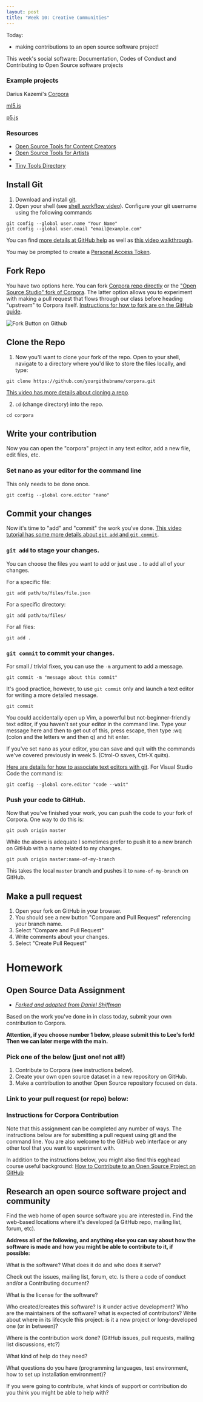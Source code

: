 ```yaml
---
layout: post
title: "Week 10: Creative Communities"
---
```


Today:
- making contributions to an open source software project!

This week's social software: Documentation, Codes of Conduct and Contributing to Open Source software projects

### Example projects

Darius Kazemi's [Corpora](https://github.com/dariusk/corpora)

[ml5.js](https://ml5js.org/)

[p5.js](http://github.com/processing/p5.js)


### Resources
- [Open Source Tools for Content Creators](https://opensource.com/article/21/3/open-source-tools-web-design?utm_campaign=intrel)
- [Open Source Tools for Artists](http://open-source-tools-for-artists.glitch.me/)
- 
- [Tiny Tools Directory](https://tinytools.directory/)


## Install Git

1. Download and install [git](https://git-scm.com/).
2. Open your shell (see [shell workflow video](https://youtu.be/FnkkzgYuXUM?list=PLRqwX-V7Uu6Zu_uqEA6NqhLzKLACwU74X)). Configure your git username using the following commands

```
git config --global user.name "Your Name"
git config --global user.email "email@example.com"
```

You can find [more details at GitHub help](https://help.github.com/articles/setting-your-username-in-git/) as well as [this video walkthrough](https://youtu.be/_sLgRBrZh6o?list=PLRqwX-V7Uu6Zu_uqEA6NqhLzKLACwU74X).

You may be prompted to create a [Personal Access Token](https://docs.github.com/en/authentication/keeping-your-account-and-data-secure/creating-a-personal-access-token).

## Fork Repo

You have two options here. You can fork [Corpora repo directly](https://github.com/dariusk/corpora) or the ["Open Source Studio" fork of Corpora](https://github.com/Open-Source-Studio-at-ITP/corpora). The latter option allows you to experiment with making a pull request that flows through our class before heading "upstream" to Corpora itself. [Instructions for how to fork are on the GitHub guide](https://guides.github.com/activities/forking/).

![Fork Button on Github](https://github-images.s3.amazonaws.com/help/bootcamp/Bootcamp-Fork.png)

## Clone the Repo

1. Now you'll want to clone your fork of the repo. Open to your shell, navigate to a directory where you'd like to store the files locally, and type:

```
git clone https://github.com/yourgithubname/corpora.git
```

[This video has more details about cloning a repo](https://youtu.be/yXT1ElMEkW8?list=PLRqwX-V7Uu6ZF9C0YMKuns9sLDzK6zoiV).

2. `cd` (change directory) into the repo.

```
cd corpora
```


## Write your contribution

Now you can open the "corpora" project in any text editor, add a new file, edit files, etc.

### Set nano as your editor for the command line

This only needs to be done once.

```
git config --global core.editor "nano"
```

## Commit your changes

Now it's time to "add" and "commit" the work you've done. [This video tutorial has some more details about `git add` and `git commit`](https://youtu.be/9p2d-CuVlgc?list=PLRqwX-V7Uu6ZF9C0YMKuns9sLDzK6zoiV).

###  `git add` to stage your changes.

You can choose the files you want to add or just use `.` to add all of your changes.

For a specific file:
```
git add path/to/files/file.json
```

For a specific directory:
```
git add path/to/files/
```

For all files:
```
git add .
```

###  `git commit` to commit your changes.

For small / trivial fixes, you can use the `-m` argument to add a message.

```
git commit -m "message about this commit"
```

It's good practice, however, to use `git commit` only and launch a text editor for writing a more detailed message.

```
git commit
```

You could accidentally open up Vim, a powerful but not-beginner-friendly text editor, if you haven't set your editor in the command line. Type your message here and then to get out of this, press escape, then type :wq   (colon and the letters w and then q) and hit enter.

If you've set nano as your editor, you can save and quit with the commands we've covered previously in week 5. (Ctrol-O saves, Ctrl-X quits).

[Here are details for how to associate text editors with git](https://help.github.com/articles/associating-text-editors-with-git/). For Visual Studio Code the command is:

```
git config --global core.editor "code --wait"
```

### Push your code to GitHub.

Now that you've finished your work, you can push the code to your fork of Corpora. One way to do this is:

```
git push origin master
```

While the above is adequate I sometimes prefer to push it to a new branch on GitHub with a name related to my changes.

```
git push origin master:name-of-my-branch
```

This takes the local `master` branch and pushes it to `name-of-my-branch` on GitHub.

## Make a pull request

1. Open your fork on GitHub in your browser.
2. You should see a new button "Compare and Pull Request" referencing your branch name.
3. Select "Compare and Pull Request"
4. Write comments about your changes.
5. Select "Create Pull Request"


# Homework

## Open Source Data Assignment

- *[Forked and adapted from Daniel Shiffman](https://github.com/Open-Source-Studio-at-ITP/Syllabus/blob/source/data-assignment.md)*

Based on the work you've done in in class today, submit your own contribution to Corpora.

**Attention, if you choose number 1 below, please submit this to Lee's fork! Then we can later merge with the main.**

### Pick one of the below (just one! not all!)

1. Contribute to Corpora (see instructions below).
2. Create your own open source dataset in a new repository on GitHub.
3. Make a contribution to another Open Source repository focused on data.

### Link to your pull request (or repo) below:

### Instructions for Corpora Contribution

Note that this assignment can be completed any number of ways. The instructions below are for submitting a pull request using git and the command line. You are also welcome to the GitHub web interface or any other tool that you want to experiment with.

In addition to the instructions below, you might also find this egghead course useful background: [How to Contribute to an Open Source Project on GitHub](https://egghead.io/courses/how-to-contribute-to-an-open-source-project-on-github)

## Research an open source software project and community

Find the web home of open source software you are interested in. Find the web-based locations where it's developed (a GitHub repo, mailing list, forum, etc).

**Address all of the following, and anything else you can say about how the software is made and how you might be able to contribute to it, if possible:**

What is the software? What does it do and who does it serve?

Check out the issues, mailing list, forum, etc. Is there a code of conduct and/or a Contributing document? 

What is the license for the software?

Who created/creates this software? Is it under active development? Who are the maintainers of the software? what is expected of contributors? Write about where in its lifecycle this project: is it a new project or long-developed one (or in between)?

Where is the contribution work done? (GitHub issues, pull requests, mailing list discussions, etc?)

What kind of help do they need? 

What questions do you have (programming languages, test environment, how to set up installation environment)?

If you were going to contribute, what kinds of support or contribution do you think you might be able to help with?
